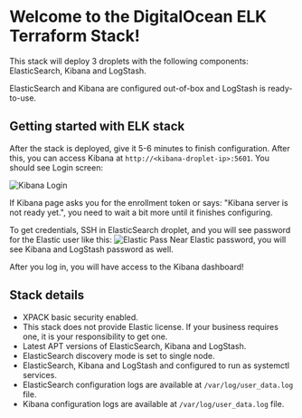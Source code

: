 # Welcome to the DigitalOcean ELK Terraform Stack!

This stack will deploy 3 droplets with the following components: ElasticSearch, Kibana and LogStash.

ElasticSearch and Kibana are configured out-of-box and LogStash is ready-to-use. 

## Getting started with ELK stack

After the stack is deployed, give it 5-6 minutes to finish configuration. After this, you can access Kibana at `http://<kibana-droplet-ip>:5601`. You should see Login screen:

![Kibana Login](https://do-not-delete-droplet-assets.nyc3.digitaloceanspaces.com/Screenshot%202023-09-29%20at%2012.32.56.png)

If Kibana page asks you for the enrollment token or says: "Kibana server is not ready yet.", you need to wait a bit more until it finishes configuring.

To get credentials, SSH in ElasticSearch droplet, and you will see password for the Elastic user like this:
![Elastic Pass](https://do-not-delete-droplet-assets.nyc3.digitaloceanspaces.com/Screenshot%202023-09-21%20at%2015.55.36.png)
Near Elastic password, you will see Kibana and LogStash password as well.

After you log in, you will have access to the Kibana dashboard!

## Stack details
- XPACK basic security enabled.
- This stack does not provide Elastic license. If your business requires one, it is your responsibility to get one.
- Latest APT versions of ElasticSearch, Kibana and LogStash.
- ElasticSearch discovery mode is set to single node.
- ElasticSearch, Kibana and LogStash and configured to run as systemctl services.
- ElasticSearch configuration logs are available at `/var/log/user_data.log` file.
- Kibana configuration logs are available at `/var/log/user_data.log` file.
